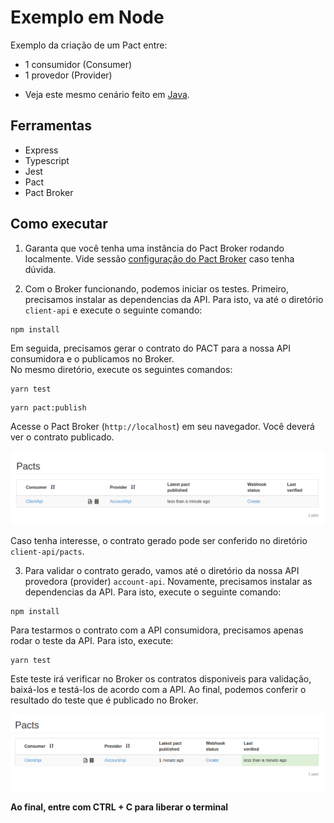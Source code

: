 # Exemplo em Node

Exemplo da criação de um Pact entre:
* 1 consumidor (Consumer)
* 1 provedor (Provider)

- Veja este mesmo cenário feito em [Java](../../java/spring-boot/one_consumer_one_provider).

## Ferramentas

- Express
- Typescript
- Jest
- Pact
- Pact Broker

## Como executar

1. Garanta que você tenha uma instância do Pact Broker rodando localmente. 
Vide sessão [configuração do Pact Broker](../../../README.md#config-broker) caso tenha dúvida.


2. Com o Broker funcionando, podemos iniciar os testes.
Primeiro, precisamos instalar as dependencias da API. Para isto, va até o diretório `client-api` e execute o seguinte comando:

```shell
npm install
```
Em seguida, precisamos gerar o contrato do PACT para a nossa API consumidora e o publicamos no Broker. <br>
No mesmo diretório, execute os seguintes comandos:

```shell
yarn test
```

```shell
yarn pact:publish
```

Acesse o Pact Broker (`http://localhost`) em seu navegador. Você deverá ver o contrato publicado.

<img src="../../../imgs/new-pact-contract.png" alt="new pact contract"/>

Caso tenha interesse, o contrato gerado pode ser conferido no diretório `client-api/pacts`.


3. Para validar o contrato gerado, vamos até o diretório da nossa API provedora (provider) `account-api`.
Novamente, precisamos instalar as dependencias da API. Para isto, execute o seguinte comando:

```shell
npm install
```

Para testarmos o contrato com a API consumidora, precisamos apenas rodar o teste da API.
Para isto, execute:

```shell
yarn test
```

Este teste irá verificar no Broker os contratos disponiveis para validação, baixá-los e testá-los de acordo com a API.
Ao final, podemos conferir o resultado do teste que é publicado no Broker. 

<img src="../../../imgs/validated-pact-contract.png" alt="new pact contract"/>

**Ao final, entre com CTRL + C para liberar o terminal**
